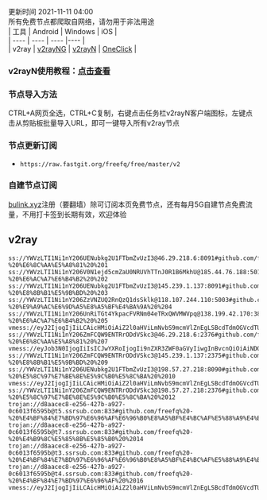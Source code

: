 更新时间 2021-11-11 04:00  
所有免费节点都爬取自网络，请勿用于非法用途  
|  工具  | Android  | Windows  | iOS  |  
|  ----  | ----   | ----  |----  |  
| v2ray  | [v2rayNG](https://github.com/2dust/v2rayNG/releases/download/1.4.12/v2rayNG_1.4.12_arm64-v8a.apk) | [v2rayN](https://github.com/2dust/v2rayN/releases/download/3.27/v2rayN-Core.zip) | [OneClick](https://oneclick.earth/) |  
### v2rayN使用教程：[点击查看](https://github.com/freefq/tutorials)  
### 节点导入方法  
CTRL+A网页全选，CTRL+C复制，右键点击任务栏v2rayN客户端图标，左键点击从剪贴板批量导入URL，即可一键导入所有v2ray节点  
### 节点更新订阅  
- `https://raw.fastgit.org/freefq/free/master/v2`  
### 自建节点订阅  
[bulink.xyz](https://bulink.xyz)注册（要翻墙）除可订阅本页免费节点，还有每月5G自建节点免费流量，不用打卡签到长期有效，欢迎体验  
## v2ray  
```  
ss://YWVzLTI1Ni1nY206UENubkg2U1FTbmZvUzI3@46.29.218.6:8091#github.com/freefq%20-%20%E6%8C%AA%E5%A8%81%20%201  
ss://YWVzLTI1Ni1nY206V0N1ejd5cmZaU0NRUVhTTnJ0R1B6MkhU@185.44.76.188:50168#github.com/freefq%20-%20%E6%AC%A7%E6%B4%B2%20%202  
ss://YWVzLTI1Ni1nY206UENubkg2U1FTbmZvUzI3@145.239.1.137:8091#github.com/freefq%20-%20%E8%8B%B1%E5%9B%BD%20%203  
ss://YWVzLTI1Ni1nY206ZzVNZUQ2RnQzQ1dsSklk@118.107.244.110:5003#github.com/freefq%20-%20%E9%A9%AC%E6%9D%A5%E8%A5%BF%E4%BA%9A%20%204  
ss://YWVzLTI1Ni1nY206UnRiTGt4YkpacFVRNm04eTRxQWVMWVpq@138.199.42.170:38747#github.com/freefq%20-%20%E6%AC%A7%E6%B4%B2%20%205  
vmess://eyJ2IjogIjIiLCAicHMiOiAiZ2l0aHViLmNvbS9mcmVlZnEgLSBcdTdmOGVcdTU2ZmRDbG91ZEZsYXJlXHU1MTZjXHU1M2Y4Q0ROXHU4MjgyXHU3MGI5IDYiLCAiYWRkIjogInV1dXNzMi5saXV3ZWkwMS50ayIsICJwb3J0IjogIjQ0MyIsICJpZCI6ICJkNzcyOTM2NC0yMTM1LTRhZjUtYWE0Zi1lMWY1NjVhNWMyM2UiLCAiYWlkIjogIjAiLCAibmV0IjogIndzIiwgInR5cGUiOiAibm9uZSIsICJob3N0IjogInV1dXNzMi5saXV3ZWkwMS50ayIsICJwYXRoIjogIi9saXV3ZWkiLCAidGxzIjogInRscyJ9  
ss://YWVzLTI1Ni1nY206ZmFCQW9ENTRrODdVSkc3@46.29.218.6:2376#github.com/freefq%20-%20%E6%8C%AA%E5%A8%81%20%207  
vmess://eyJob3N0IjogIiIsICJwYXRoIjogIi9nZXR3ZWF0aGVyIiwgInBvcnQiOiAiNDQzIiwgInRscyI6ICJ0bHMiLCAicHMiOiAiZ2l0aHViLmNvbS9mcmVlZnEgLSBcdTdmOGVcdTU2ZmRDbG91ZEZsYXJlXHU1MTZjXHU1M2Y4Q0ROXHU4MjgyXHU3MGI5IDgiLCAiaWQiOiAiNDMyODhlZGMtNDIzZi0xMWVjLWFlZTYtMDAwMDE3MDIyMDA4IiwgImFkZCI6ICJhcGkuc3NmcmVlLnJ1IiwgInYiOiAiMiIsICJhaWQiOiAiNjQiLCAibmV0IjogIndzIiwgInR5cGUiOiAibm9uZSJ9  
ss://YWVzLTI1Ni1nY206ZmFCQW9ENTRrODdVSkc3@145.239.1.137:2375#github.com/freefq%20-%20%E8%8B%B1%E5%9B%BD%20%209  
ss://YWVzLTI1Ni1nY206UENubkg2U1FTbmZvUzI3@198.57.27.218:8090#github.com/freefq%20-%20%E5%8C%97%E7%BE%8E%E5%9C%B0%E5%8C%BA%20%2010  
vmess://eyJ2IjogIjIiLCAicHMiOiAiZ2l0aHViLmNvbS9mcmVlZnEgLSBcdTdmOGVcdTU2ZmRDbG91ZEZsYXJlXHU1MTZjXHU1M2Y4Q0ROXHU4MjgyXHU3MGI5IDExIiwgImFkZCI6ICJpcC5jb2RlZm9yY2VzLmxpdmUiLCAicG9ydCI6ICI0NDMiLCAiaWQiOiAiZTYzOTdlZGEtZGQyNy00ODMyLWE2OTMtYjNmYjE1NmVjMGYzIiwgImFpZCI6ICIwIiwgInNjeSI6ICJhdXRvIiwgIm5ldCI6ICJ3cyIsICJ0eXBlIjogIm5vbmUiLCAiaG9zdCI6ICJybi5kZG5zMTMxMi50b3AiLCAicGF0aCI6ICIvMjMzYmxvZyIsICJ0bHMiOiAidGxzIiwgInNuaSI6ICIifQ==  
ss://YWVzLTI1Ni1nY206ZmFCQW9ENTRrODdVSkc3@198.57.27.218:2376#github.com/freefq%20-%20%E5%8C%97%E7%BE%8E%E5%9C%B0%E5%8C%BA%20%2012  
trojan://d8aacec8-e256-427b-a927-0c6013f6595b@t5.ssrsub.com:833#github.com/freefq%20-%20%E4%BF%84%E7%BD%97%E6%96%AF%E6%96%B0%E8%A5%BF%E4%BC%AF%E5%88%A9%E4%BA%9A%E5%B7%9E%E6%96%B0%E8%A5%BF%E4%BC%AF%E5%88%A9%E4%BA%9A%2013  
trojan://d8aacec8-e256-427b-a927-0c6013f6595b@t7.ssrsub.com:833#github.com/freefq%20-%20%E4%B9%8C%E5%85%8B%E5%85%B0%20%2014  
trojan://d8aacec8-e256-427b-a927-0c6013f6595b@t3.ssrsub.com:833#github.com/freefq%20-%20%E4%BF%84%E7%BD%97%E6%96%AF%E6%96%B0%E8%A5%BF%E4%BC%AF%E5%88%A9%E4%BA%9AJustHost%2015  
trojan://d8aacec8-e256-427b-a927-0c6013f6595b@t4.ssrsub.com:833#github.com/freefq%20-%20%E4%BF%84%E7%BD%97%E6%96%AF%20%2016  
vmess://eyJ2IjogIjIiLCAicHMiOiAiZ2l0aHViLmNvbS9mcmVlZnEgLSBcdTdmOGVcdTU2ZmRDbG91ZEZsYXJlXHU4MjgyXHU3MGI5IDE3IiwgImFkZCI6ICIxNjIuMTU5LjE1My4xMyIsICJwb3J0IjogIjQ0MyIsICJpZCI6ICI0ZDg4ZjZhMi1hYWE5LTQyYjYtYWZjNC0yMjdmODk5NzQxMTkiLCAiYWlkIjogIjAiLCAic2N5IjogImF1dG8iLCAibmV0IjogIndzIiwgInR5cGUiOiAibm9uZSIsICJob3N0IjogInZpbmNlbnQtamFja3NvbjIwMjEuZ2EiLCAicGF0aCI6ICIvVGhlLUdyZWF0LUF3YWtlbmluZ192d3MiLCAidGxzIjogInRscyIsICJzbmkiOiAiIn0=  
```  
